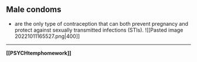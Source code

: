 ## Male condoms
- are the only type of contraception that can both prevent pregnancy and protect against sexually transmitted infections (STIs).
![[Pasted image 20221011165527.png|400]]

---
**[[PSYCHtemphomework]]**